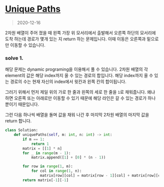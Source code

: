 # [Unique Paths](https://leetcode.com/explore/interview/card/top-interview-questions-medium/111/dynamic-programming/808/)

> 2020-12-16

2차원 배열이 주어 졌을 때 왼쪽 가장 위 모서리에서 출발해서 오른쪽 하단의 모서리에 도착 하는데 경로가 몇개 있는 지 return 하는 문제입니다.
이때 이동은 오른쪽과 밑으로만 이동할 수 있습니다.

### solve 1.
해당 문제는 dynamic programing을 이용해서 풀 수 있습니다. 2차원 배열의 각 element의 값은 해당 index까지 올 수 있는 경로의 합입니다.
해당 index까지 올 수 있는 경로의 수는 현재 자신의 index에서 윗칸과 왼쪽 칸의 합이됩니다.

그러기 위해서 먼저 제일 위의 가로 한 줄과 왼쪽의 세로 한 줄을 `1`로 채워줍니다. 왜냐하면 오른쪽 또는 아래로만 이동할 수 있기 때문에
해당 라인은 갈 수 있는 경로가 하나 뿐이기 때문입니다.

그런 다음 하나씩 배열을 돌며 값을 채워 나간 후 마지막 2차원 배열의 마지막 값을 return 합니다.

```python
class Solution:
    def uniquePaths(self, m: int, n: int) -> int:
        if m == 1:
            return 1
        matrix = [[1] * n]
        for _ in range(m - 1):
            matrix.append([1] + [0] * (n - 1))

        for row in range(1, m):
            for col in range(1, n):
                matrix[row][col] = matrix[row - 1][col] + matrix[row][col - 1]
        return matrix[-1][-1]
```